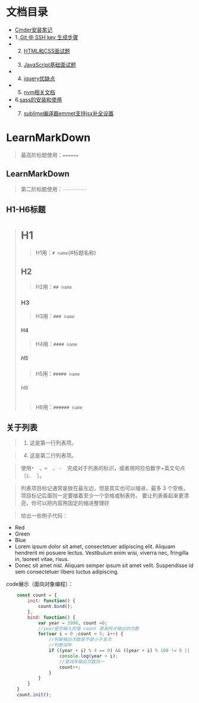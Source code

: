 # 文档目录
* [Cmder安装笔记](https://github.com/LeeXhuan/LearnMarkDown/blob/master/cmder.md) 
* 1.[ Git 中 SSH key 生成步骤](https://github.com/LeeXhuan/LearnMarkDown/blob/master/git-sshkey.md)
* 2. [HTML和CSS面试题](https://github.com/LeeXhuan/LearnMarkDown/blob/master/html-css.md)
* 3. [JavaScript基础面试题](https://github.com/LeeXhuan/LearnMarkDown/blob/master/javascript-basics.md)
* 4. [jquery优缺点](https://github.com/LeeXhuan/LearnMarkDown/blob/master/jquery-merit-and-demerit.md)
* 5. [nvm相关文档](https://github.com/LeeXhuan/LearnMarkDown/blob/master/nvm.md )
* 6.[sass的安装和使用](https://github.com/LeeXhuan/LearnMarkDown/blob/master/sass-installation-and-use.md)
* 7. [sublime编译器emmet支持jsx补全设置](https://github.com/LeeXhuan/LearnMarkDown/blob/master/sublime-emmet-jsx-set.md)

LearnMarkDown 
==================
>最高阶标题使用：`======`

LearnMarkDown
------------------
>第二阶标题使用：`---------`

H1-H6标题
------------------
># H1
> > H1用：`# name`(#标题名称) 
>## H2
> > H2用：`## name`  
>### H3
> > H3用：`### name`  
>#### H4
> > H4用：`#### name`  
>##### H5
> > H5用：`##### name`  
>###### H6
> > H6用：`###### name`

## 关于列表

>1. 这是第一行列表项。

>4. 这是第二行列表项。

> 使用`*  `、`+  `、 `-  `完成对于列表的标识，或者用阿拉伯数字+英文句点（`1.  `）。

> 列表项目标记通常是放在最左边，但是其实也可以缩进，最多 3 个空格，项目标记后面则一定要接着至少一个空格或制表符。
要让列表看起来更漂亮，你可以把内容用固定的缩进整理好

> 给出一些例子代码：
*   Red
*   Green
*   Blue
*   Lorem ipsum dolor sit amet, consectetuer adipiscing elit.
Aliquam hendrerit mi posuere lectus. Vestibulum enim wisi,
viverra nec, fringilla in, laoreet vitae, risus.
*   Donec sit amet nisl. Aliquam semper ipsum sit amet velit.
Suspendisse id sem consectetuer libero luctus adipiscing.

code展示（面向对象编程）：
```javascript
    const count = {
        init: function() {
            count.bind();
        },
        bind: function() {
            var year = 1990, count =0;
            //year是你输入的值 count 用来统计输出的次数
            for(var i = 0 ;count < 5; i++) {
                //判断输出次数是不是小于五次
                //判断润年
                if ((year + i) % 4 == 0) && ((year + i) % 100 != 0 || (year + i) % 400 == 0) {
                    console.log(year + i);
                    //是润年输出次数加一
                    count++;
                }
            }
        }
    }
    count.init();
```

